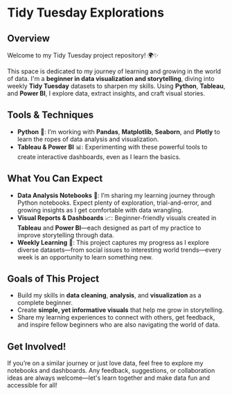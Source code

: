# Tidy Tuesday Explorations

## Overview
Welcome to my Tidy Tuesday project repository! 🌍✨

This space is dedicated to my journey of learning and growing in the world of data. I'm a **beginner in data visualization and storytelling**, diving into weekly **Tidy Tuesday** datasets to sharpen my skills. Using **Python**, **Tableau**, and **Power BI**, I explore data, extract insights, and craft visual stories.

## Tools & Techniques
- **Python** 🐍: I’m working with **Pandas**, **Matplotlib**, **Seaborn**, and **Plotly** to learn the ropes of data analysis and visualization.
- **Tableau & Power BI** 📊: Experimenting with these powerful tools to create interactive dashboards, even as I learn the basics.

## What You Can Expect
- **Data Analysis Notebooks** 📓: I’m sharing my learning journey through Python notebooks. Expect plenty of exploration, trial-and-error, and growing insights as I get comfortable with data wrangling.
- **Visual Reports & Dashboards** 📈: Beginner-friendly visuals created in **Tableau** and **Power BI**—each designed as part of my practice to improve storytelling through data.
- **Weekly Learning** 🔄: This project captures my progress as I explore diverse datasets—from social issues to interesting world trends—every week is an opportunity to learn something new.

## Goals of This Project
- Build my skills in **data cleaning**, **analysis**, and **visualization** as a complete beginner.
- Create **simple, yet informative visuals** that help me grow in storytelling.
- Share my learning experiences to connect with others, get feedback, and inspire fellow beginners who are also navigating the world of data.

## Get Involved!
If you’re on a similar journey or just love data, feel free to explore my notebooks and dashboards. Any feedback, suggestions, or collaboration ideas are always welcome—let's learn together and make data fun and accessible for all!

